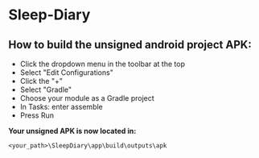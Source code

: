 # Sleep-Diary

## How to build the unsigned android project APK:

* Click the dropdown menu in the toolbar at the top
* Select "Edit Configurations"
* Click the "+"
* Select "Gradle"
* Choose your module as a Gradle project
* In Tasks: enter assemble
* Press Run

**Your unsigned APK is now located in:**

```
<your_path>\SleepDiary\app\build\outputs\apk
```
